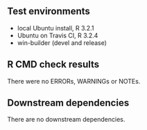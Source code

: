 ## Test environments
* local Ubuntu install, R 3.2.1
* Ubuntu on Travis CI, R 3.2.4
* win-builder (devel and release)

## R CMD check results
There were no ERRORs, WARNINGs or NOTEs.

## Downstream dependencies
There are no downstream dependencies.
